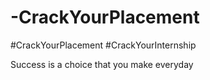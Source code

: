 # -CrackYourPlacement
#CrackYourPlacement #CrackYourInternship


Success is a choice that you make everyday
